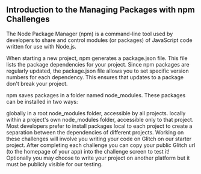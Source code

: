 ## Introduction to the Managing Packages with npm Challenges
The Node Package Manager (npm) is a command-line tool used by developers to share and control modules (or packages) of JavaScript code written for use with Node.js.

When starting a new project, npm generates a package.json file. This file lists the package dependencies for your project. Since npm packages are regularly updated, the package.json file allows you to set specific version numbers for each dependency. This ensures that updates to a package don't break your project.

npm saves packages in a folder named node_modules. These packages can be installed in two ways:

globally in a root node_modules folder, accessible by all projects.
locally within a project's own node_modules folder, accessible only to that project.
Most developers prefer to install packages local to each project to create a separation between the dependencies of different projects. Working on these challenges will involve you writing your code on Glitch on our starter project. After completing each challenge you can copy your public Glitch url (to the homepage of your app) into the challenge screen to test it! Optionally you may choose to write your project on another platform but it must be publicly visible for our testing.
